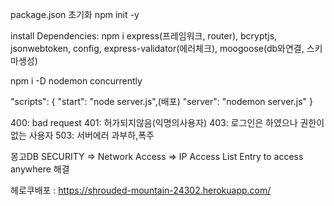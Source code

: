 package.json 초기화 npm init -y

install Dependencies: npm i express(프레임워크, router), bcryptjs, jsonwebtoken, config, express-validator(에러체크), moogoose(db와연결, 스키마생성)

npm i -D nodemon concurrently

"scripts": {
    "start": "node server.js",(배포)
    "server": "nodemon server.js"
  }

400: bad request
401: 허가되지않음(익명의사용자)
403: 로그인은 하였으나 권한이없는 사용자
503: 서버에러 과부하,폭주

몽고DB SECURITY => Network Access => IP Access List Entry to access anywhere 해결

헤로쿠배포 : https://shrouded-mountain-24302.herokuapp.com/

